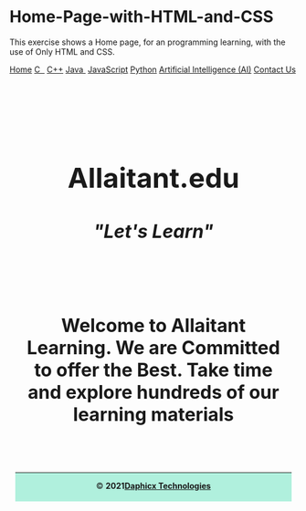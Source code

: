# Home-Page-with-HTML-and-CSS
This exercise shows a Home page, for an programming learning, with the use of Only HTML and CSS. 
<!DOCTYPE html>
<html lang="en">
<head>
    <meta charset="UTF-8">
    <meta http-equiv="X-UA-Compatible" content="IE=edge">
    <meta name="viewport" content="width=device-width, initial-scale=1.0">
    <link rel="stylesheet" href="styles.css">
    <link rel="stylesheet" href="https://cdnjs.cloudflare.com/ajax/libs/font-awesome/4.7.0/css/font-awesome.min.css">
    <link rel="apple-touch-icon" sizes="180x180" href="/apple-touch-icon.png">
    <link rel="icon" type="image/png" sizes="32x32" href="/favicon-32x32.png">
    <link rel="icon" type="image/png" sizes="16x16" href="/favicon-16x16.png">
    <link rel="manifest" href="/site.webmanifest">
    <title>Allaitant Learning</title>
</head>
<body>
    <div class="navbar">
        <a href="index.html">Home</a>
        <a href="#">C &nbsp;</a>
        <a href="#">C++</a>
        <a href="#">Java&nbsp;</a>
        <a href="#">JavaScript</a>
        <a href="#l">Python</a>
        <a href="#">Artificial Intelligence (AI)</a>
        <a href="#">Contact Us</a>
    </div>
    <section class="home1">
        <!-- <img src="home.02.jpg" alt=""> -->
        <div class="welcome-msg1" style="margin-top: 60px; padding: 5%; text-align: center; font-size: 2rem;">
            <h1>Allaitant.edu</h1>
            <h4><i>&quot;Let's Learn&quot;</i></h4>
	    <br>
            <h4>Welcome to Allaitant Learning. We are Committed to offer the Best. Take time and explore hundreds of our learning materials</h4>
        </div>
    </section>
    <section class="footer" style="position: relative; text-align: center; right: 0; left: 0;">
    <!-- <div class="smedia" style="position: relative;"> -->
        <!-- <a href="facebook.com" class="fa fa-facebook"></a> -->
        <!-- <a href="twitter.com" class="fa fa-twitter"></a> -->
        <!-- <a href="linkedin.com" class="fa fa-linkedin"></a> -->
        <!-- <a href="github.com" class="fa fa-github"></a> -->
        <!-- <a href="instagram.com" class="fa fa-instagram"></a> -->
    </div>
    <div class="homecopy" style="background-color: #b0f0dd; margin: 10px; padding-bottom: 5px;">
        <hr>
        <p>&copy; <b style="bottom: 0; text-decoration: none;">2021<a href="#">Daphicx Technologies</a></b></p>
    </div>
</section>    
</body>
</html>

